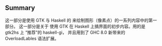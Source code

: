 ## Summary

这一部分是使用 GTK 与 Haskell 的 来绘制图形（像素点）的一系列内容中的第一部分。
这一部分是关于 使用 GTK 在 Haskell 上搞界面的初步内容。用的是 gtk2hs 上 “推荐”的 haskell-gi，
并且用到了 GHC 8.0 新带来的 OverloadLables 语法扩展。 
